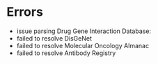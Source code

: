 # Errors

- issue parsing Drug Gene Interaction Database: 
- failed to resolve DisGeNet
- failed to resolve Molecular Oncology Almanac
- failed to resolve Antibody Registry